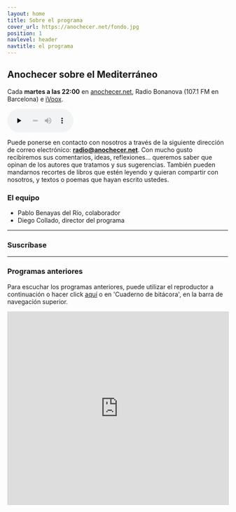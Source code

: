 ```yaml
---
layout: home
title: Sobre el programa
cover_url: https://anochecer.net/fondo.jpg
position: 1
navlevel: header
navtitle: el programa
---
```

     
## Anochecer sobre el Mediterráneo

Cada **martes a las 22:00** en [anochecer.net](anochecer.net), Radio Bonanova (107.1 FM en Barcelona) e [iVoox](https://www.ivoox.com/podcast-centauros-del-desierto_sq_f1495004_1.html "iVoox").

<audio id="audio_1" controls="" preload="none" style="width:30%;padding:0;"><source src="http://radio.diegocollado.net:8000/stream.mp3?type=http&amp;nocache=143" type="audio/mpeg"></audio>

Puede ponerse en contacto con nosotros a través de la siguiente dirección de correo electrónico: <i class="icon-mail"></i>**[radio@anochecer.net](mailto:radio@anochecer.net)**. Con mucho gusto recibiremos sus comentarios, ideas, reflexiones… queremos saber que opinan de los autores que tratamos y sus sugerencias. También pueden mandarnos recortes de libros que estén leyendo y quieran compartir con nosotros, y textos o poemas que hayan escrito ustedes.

### El equipo
* Pablo Benayas del Río, colaborador
* Diego Collado, director del programa

---
### Suscríbase


<div class="suscripcion" style="text-align:center;margin: auto;width: 50%">
<a class="social-link social-rss" href="{{ "https://www.ivoox.com/ajx-suscribirse_jh_883108_1.html" | relative_url  }}" target="_blank">
<i class="icon-rss"></i>
</a>
<a class="social-link social-twitter" href="https://www.ivoox.com/podcast-anochecer-sobre-el-mediterraneo_sq_f1883108_1.html">
<i class="icon-podcast"></i>
</a>
</div>


---
### Programas anteriores

Para escuchar los programas anteriores, puede utilizar el reproductor a continuación o hacer click [aquí](/bitacora/ "Cuaderno de bitácora") o en 'Cuaderno de bitácora', en la barra de navegación superior.

<iframe src="https://www.ivoox.com/player_es_podcast_883108_1.html" width="100%" style="border: 1px solid #D7D7D7;" height="440" frameborder="0" allowfullscreen="0" scrolling="no" ></iframe>

